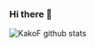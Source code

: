 ### Hi there 👋
![KakoF github stats](https://github-readme-stats.vercel.app/api?username=KakoF&hide=["issues"]&show_icons=true)
<!--
**KakoF/KakoF** is a ✨ _special_ ✨ repository because its `README.md` (this file) appears on your GitHub profile.

Here are some ideas to get you started:

- 🔭 I’m currently working on ...
- 🌱 I’m currently learning ...
- 👯 I’m looking to collaborate on ...
- 🤔 I’m looking for help with ...
- 💬 Ask me about ...
- 📫 How to reach me: ...
- 😄 Pronouns: ...
- ⚡ Fun fact: ...
-->
